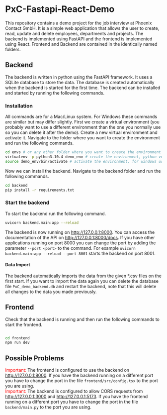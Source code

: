 # PxC-Fastapi-React-Demo

This repository contains a demo project for the job interview at Phoenix Contact GmbH. It is a simple web application that allows the user to create, read, update and delete employees, departments and projects. The backend is implemented using FastAPI and the frontend is implemented using React. Frontend and Backend are contained in the identically named folders.

## Backend
The backend is written in python using the FastAPI framework. It uses a SQLite database to store the data. The database is created automatically when the backend is started for the first time. The backend can be installed and started by running the following commands.
### Installation
All commands are for a Mac/Linux system. For Windows these commands are similar but may differ slightly.
First we create a virtual environment (you probably want to use a different environment than the one you normally use so you can delete it after the demo).
Create a new virtual environment and activate it. Navigate to the folder where you want to create the environment and run the following commands.
```bash
cd envs # or any other folder where you want to create the environment
virtualenv -p python3.10.4 demo_env # create the environment, python version is given to prevent errors due to different python versions
source demo_env/bin/activate # activate the environment, for windows use demo_env\Scripts\activate.bat
``` 
Now we can install the backend. Navigate to the backend folder and run the following commands.
```bash
cd backend
pip install -r requirements.txt
```
### Start the backend
To start the backend run the following command.
```bash
uvicorn backend.main:app --reload
```
The backend is now running on http://127.0.0.1:8000. You can access the documentation of the API on http://127.0.0.1:8000/docs. If you have other applications running on port 8000 you can change the port by adding the parameter `--port <port>` to the command. For example `uvicorn backend.main:app --reload --port 8001` starts the backend on port 8001.

#### Data Import
The backend automatically imports the data from the given *.csv files on the first start. If you want to import the data again you can delete the database file `PxC_demo_backend.db` and restart the backend, note that this will delete all changes to the data you made previously. 


## Frontend

Check that the backend is running and then run the following commands to start the frontend.
```bash

cd frontend
npm run dev
```

## Possible Problems
<span style="color:red">  Important:</span> The frontend is configured to use the backend on http://127.0.0.1:8000. If you have the backend running on a different port you have to change the port in the file `frontend/src/config.tsx` to the port you are using.</br>
<span style="color:red">  Important:</span> The backend is configured to allow CORS requests from http://127.0.0.1:3000 and http://127.0.0.1:5173. If you have the frontend running on a different port you have to change the port in the file `backend/main.py` to the port you are using.